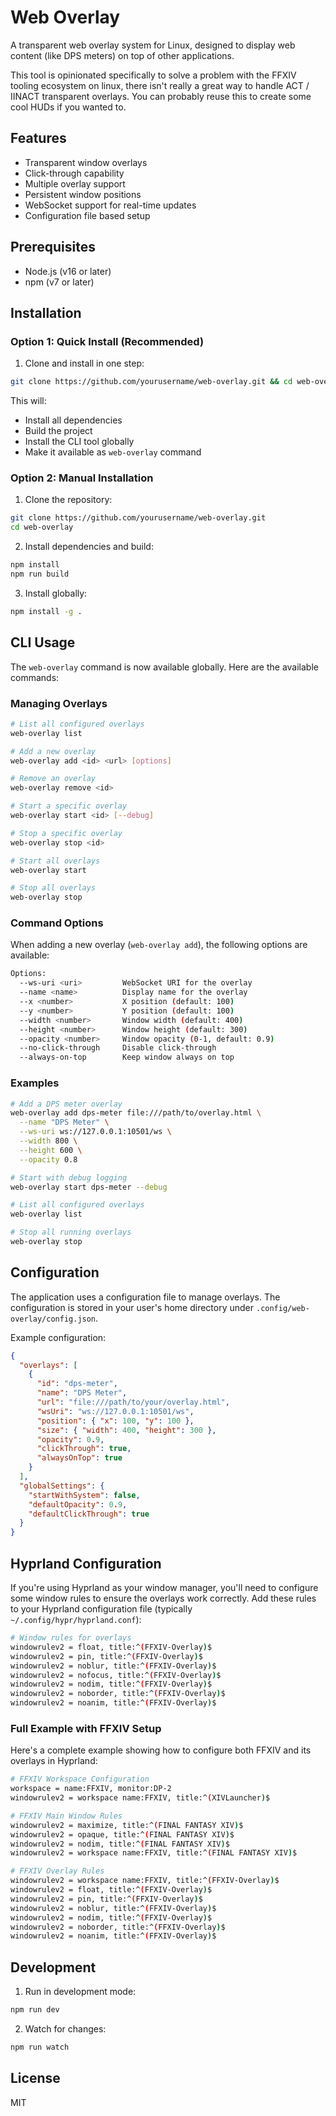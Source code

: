 # Web Overlay

A transparent web overlay system for Linux, designed to display web content (like DPS meters) on top of other applications.

This tool is opinionated specifically to solve a problem with the FFXIV tooling ecosystem on linux, there isn't really a great way to handle ACT / IINACT transparent overlays. You can probably reuse this to create some cool HUDs if you wanted to. 

## Features

- Transparent window overlays
- Click-through capability
- Multiple overlay support
- Persistent window positions
- WebSocket support for real-time updates
- Configuration file based setup

## Prerequisites

- Node.js (v16 or later)
- npm (v7 or later)

## Installation

### Option 1: Quick Install (Recommended)

1. Clone and install in one step:
```bash
git clone https://github.com/yourusername/web-overlay.git && cd web-overlay && sudo ./install.sh
```

This will:
- Install all dependencies
- Build the project
- Install the CLI tool globally
- Make it available as `web-overlay` command

### Option 2: Manual Installation

1. Clone the repository:
```bash
git clone https://github.com/yourusername/web-overlay.git
cd web-overlay
```

2. Install dependencies and build:
```bash
npm install
npm run build
```

3. Install globally:
```bash
npm install -g .
```

## CLI Usage

The `web-overlay` command is now available globally. Here are the available commands:

### Managing Overlays

```bash
# List all configured overlays
web-overlay list

# Add a new overlay
web-overlay add <id> <url> [options]

# Remove an overlay
web-overlay remove <id>

# Start a specific overlay
web-overlay start <id> [--debug]

# Stop a specific overlay
web-overlay stop <id>

# Start all overlays
web-overlay start

# Stop all overlays
web-overlay stop
```

### Command Options

When adding a new overlay (`web-overlay add`), the following options are available:

```bash
Options:
  --ws-uri <uri>         WebSocket URI for the overlay
  --name <name>          Display name for the overlay
  --x <number>           X position (default: 100)
  --y <number>           Y position (default: 100)
  --width <number>       Window width (default: 400)
  --height <number>      Window height (default: 300)
  --opacity <number>     Window opacity (0-1, default: 0.9)
  --no-click-through     Disable click-through
  --always-on-top        Keep window always on top
```

### Examples

```bash
# Add a DPS meter overlay
web-overlay add dps-meter file:///path/to/overlay.html \
  --name "DPS Meter" \
  --ws-uri ws://127.0.0.1:10501/ws \
  --width 800 \
  --height 600 \
  --opacity 0.8

# Start with debug logging
web-overlay start dps-meter --debug

# List all configured overlays
web-overlay list

# Stop all running overlays
web-overlay stop
```

## Configuration

The application uses a configuration file to manage overlays. The configuration is stored in your user's home directory under `.config/web-overlay/config.json`.

Example configuration:
```json
{
  "overlays": [
    {
      "id": "dps-meter",
      "name": "DPS Meter",
      "url": "file:///path/to/your/overlay.html",
      "wsUri": "ws://127.0.0.1:10501/ws",
      "position": { "x": 100, "y": 100 },
      "size": { "width": 400, "height": 300 },
      "opacity": 0.9,
      "clickThrough": true,
      "alwaysOnTop": true
    }
  ],
  "globalSettings": {
    "startWithSystem": false,
    "defaultOpacity": 0.9,
    "defaultClickThrough": true
  }
}
```

## Hyprland Configuration

If you're using Hyprland as your window manager, you'll need to configure some window rules to ensure the overlays work correctly. Add these rules to your Hyprland configuration file (typically `~/.config/hypr/hyprland.conf`):

```bash
# Window rules for overlays
windowrulev2 = float, title:^(FFXIV-Overlay)$
windowrulev2 = pin, title:^(FFXIV-Overlay)$
windowrulev2 = noblur, title:^(FFXIV-Overlay)$
windowrulev2 = nofocus, title:^(FFXIV-Overlay)$
windowrulev2 = nodim, title:^(FFXIV-Overlay)$
windowrulev2 = noborder, title:^(FFXIV-Overlay)$
windowrulev2 = noanim, title:^(FFXIV-Overlay)$
```

### Full Example with FFXIV Setup
Here's a complete example showing how to configure both FFXIV and its overlays in Hyprland:

```bash
# FFXIV Workspace Configuration
workspace = name:FFXIV, monitor:DP-2
windowrulev2 = workspace name:FFXIV, title:^(XIVLauncher)$

# FFXIV Main Window Rules
windowrulev2 = maximize, title:^(FINAL FANTASY XIV)$
windowrulev2 = opaque, title:^(FINAL FANTASY XIV)$
windowrulev2 = nodim, title:^(FINAL FANTASY XIV)$
windowrulev2 = workspace name:FFXIV, title:^(FINAL FANTASY XIV)$

# FFXIV Overlay Rules
windowrulev2 = workspace name:FFXIV, title:^(FFXIV-Overlay)$
windowrulev2 = float, title:^(FFXIV-Overlay)$
windowrulev2 = pin, title:^(FFXIV-Overlay)$
windowrulev2 = noblur, title:^(FFXIV-Overlay)$
windowrulev2 = nodim, title:^(FFXIV-Overlay)$
windowrulev2 = noborder, title:^(FFXIV-Overlay)$
windowrulev2 = noanim, title:^(FFXIV-Overlay)$
```

## Development

1. Run in development mode:
```bash
npm run dev
```

2. Watch for changes:
```bash
npm run watch
```

## License

MIT 